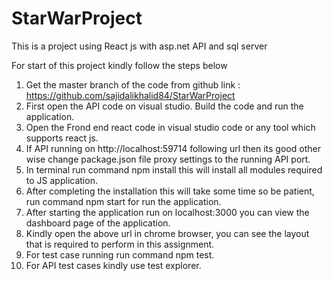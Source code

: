 # StarWarProject
This is a project using React js with asp.net API and sql server

For start of this project kindly follow the steps below

1. Get the master branch of the code from github link : https://github.com/sajidalikhalid84/StarWarProject
2. First open the API code on visual studio. Build the code and run the application.
3. Open the Frond end react code in visual studio code or any tool which supports react js.
4. If API running on http://localhost:59714 following url then its good other wise change package.json file proxy settings to the running API port.
5. In terminal run command npm install this will install all modules required to JS application.
6. After completing the installation this will take some time so be patient, run command npm start for run the application.
7. After starting the application run on localhost:3000 you can view the dashboard page of the application.
8. Kindly open the above url in chrome browser, you can see the layout that is required to perform in this assignment.
9. For test case running run command npm test.
10. For API test cases kindly use test explorer. 
